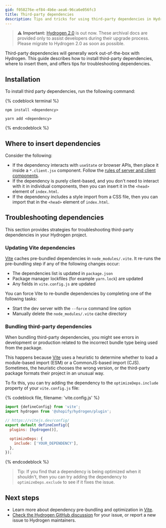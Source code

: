 ```yaml
---
gid: f058276e-ef84-4b6e-aea6-96ca6e056fc3
title: Third-party dependencies
description: Tips and tricks for using third-party dependencies in Hydrogen apps.
---
```


> ⚠️ **Important:** [Hydrogen 2.0](https://hydrogen.shopify.dev) is out now. These archival docs are provided only to assist developers during their upgrade process. Please migrate to Hydrogen 2.0 as soon as possible.


Third-party dependencies will generally work out-of-the-box with Hydrogen. This guide describes how to install third-party dependencies, where to insert them, and offers tips for troubleshooting dependencies.

## Installation

To install third party dependencies, run the following command:

{% codeblock terminal %}

```bash?title: 'npm'
npm install <dependency>
```

```bash?title: 'Yarn'
yarn add <dependency>
```

{% endcodeblock %}

## Where to insert dependencies

Consider the following:

- If the dependency interacts with `useState` or browser APIs, then place it inside a `*.client.jsx` component. Follow the [rules of server and client components](/custom-storefronts/hydrogen/react-server-components#constraints).
- If the dependency is purely client-based, and you don't need to interact with it in individual components, then you can insert it in the `<head>` element of `index.html`.
- If the dependency includes a style import from a CSS file, then you can import that in the `<head>` element of `index.html`.

## Troubleshooting dependencies

This section provides strategies for troubleshooting third-party dependencies in your Hydrogen project.

### Updating Vite dependencies

[Vite](https://vitejs.dev/) caches pre-bundled dependencies in `node_modules/.vite`. It re-runs the pre-bundling step if any of the following changes occur:

- The dependencies list is updated in `package.json`
- Package manager lockfiles (for example `yarn.lock`) are updated
- Any fields in `vite.config.js` are updated

You can force Vite to re-bundle dependencies by completing one of the following tasks:

- Start the dev server with the `--force` command line option
- Manually delete the `node_modules/.vite` cache directory

### Bundling third-party dependencies

When bundling third-party dependencies, you might see errors in development or production related to the incorrect bundle type being used from the package.

This happens because [Vite](https://vitejs.dev/) uses a heuristic to determine whether to load a module-based import (ESM) or a CommonJS-based import (CJS). Sometimes, the heuristic chooses the wrong version, or the third-party package formats their project in an unusual way.

To fix this, you can try adding the dependency to the `optimizeDeps.include` property of your `vite.config.js` file:

{% codeblock file, filename: 'vite.config.js' %}

```js
import {defineConfig} from 'vite';
import hydrogen from '@shopify/hydrogen/plugin';

// https://vitejs.dev/config/
export default defineConfig({
  plugins: [hydrogen()],

  optimizeDeps: {
    include: ['YOUR_DEPENDENCY'],
  },
});
```

{% endcodeblock %}

> Tip:
> If you find that a dependency is being optimized when it shouldn't, then you can try adding the dependency to `optimizeDeps.exclude` to see if it fixes the issue.

## Next steps

- Learn more about dependency pre-bundling and optimization in [Vite](https://vitejs.dev/guide/dep-pre-bundling.html#dependency-pre-bundling).
- [Check the Hydrogen GitHub discussion](https://github.com/Shopify/hydrogen/discussions/93) for your issue, or report a new issue to Hydrogen maintainers.
